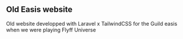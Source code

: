 ## Old Easis website
Old website developped with Laravel x TailwindCSS for the Guild easis when we were playing Flyff Universe
